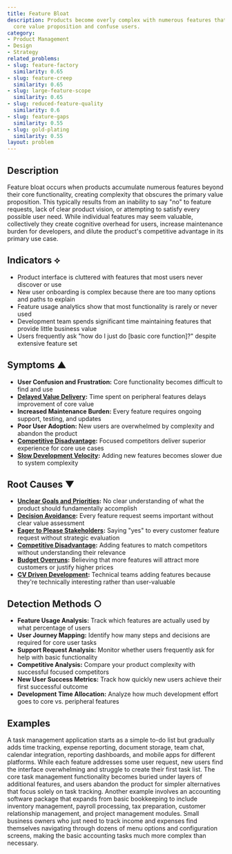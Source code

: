 ```yaml
---
title: Feature Bloat
description: Products become overly complex with numerous features that dilute the
  core value proposition and confuse users.
category:
- Product Management
- Design
- Strategy
related_problems:
- slug: feature-factory
  similarity: 0.65
- slug: feature-creep
  similarity: 0.65
- slug: large-feature-scope
  similarity: 0.65
- slug: reduced-feature-quality
  similarity: 0.6
- slug: feature-gaps
  similarity: 0.55
- slug: gold-plating
  similarity: 0.55
layout: problem
---
```


## Description

Feature bloat occurs when products accumulate numerous features beyond their core functionality, creating complexity that obscures the primary value proposition. This typically results from an inability to say "no" to feature requests, lack of clear product vision, or attempting to satisfy every possible user need. While individual features may seem valuable, collectively they create cognitive overhead for users, increase maintenance burden for developers, and dilute the product's competitive advantage in its primary use case.

## Indicators ⟡

- Product interface is cluttered with features that most users never discover or use
- New user onboarding is complex because there are too many options and paths to explain
- Feature usage analytics show that most functionality is rarely or never used
- Development team spends significant time maintaining features that provide little business value
- Users frequently ask "how do I just do [basic core function]?" despite extensive feature set

## Symptoms ▲

- **User Confusion and Frustration:** Core functionality becomes difficult to find and use
- **[Delayed Value Delivery](delayed-value-delivery.md):** Time spent on peripheral features delays improvement of core value
- **Increased Maintenance Burden:** Every feature requires ongoing support, testing, and updates
- **Poor User Adoption:** New users are overwhelmed by complexity and abandon the product
- **[Competitive Disadvantage](competitive-disadvantage.md):** Focused competitors deliver superior experience for core use cases
- **[Slow Development Velocity](slow-development-velocity.md):** Adding new features becomes slower due to system complexity

## Root Causes ▼

- **[Unclear Goals and Priorities](unclear-goals-and-priorities.md):** No clear understanding of what the product should fundamentally accomplish
- **[Decision Avoidance](decision-avoidance.md):** Every feature request seems important without clear value assessment
- **[Eager to Please Stakeholders](eager-to-please-stakeholders.md):** Saying "yes" to every customer feature request without strategic evaluation
- **[Competitive Disadvantage](competitive-disadvantage.md):** Adding features to match competitors without understanding their relevance
- **[Budget Overruns](budget-overruns.md):** Believing that more features will attract more customers or justify higher prices
- **[CV Driven Development](cv-driven-development.md):** Technical teams adding features because they're technically interesting rather than user-valuable

## Detection Methods ○

- **Feature Usage Analysis:** Track which features are actually used by what percentage of users
- **User Journey Mapping:** Identify how many steps and decisions are required for core user tasks
- **Support Request Analysis:** Monitor whether users frequently ask for help with basic functionality
- **Competitive Analysis:** Compare your product complexity with successful focused competitors
- **New User Success Metrics:** Track how quickly new users achieve their first successful outcome
- **Development Time Allocation:** Analyze how much development effort goes to core vs. peripheral features

## Examples

A task management application starts as a simple to-do list but gradually adds time tracking, expense reporting, document storage, team chat, calendar integration, reporting dashboards, and mobile apps for different platforms. While each feature addresses some user request, new users find the interface overwhelming and struggle to create their first task list. The core task management functionality becomes buried under layers of additional features, and users abandon the product for simpler alternatives that focus solely on task tracking. Another example involves an accounting software package that expands from basic bookkeeping to include inventory management, payroll processing, tax preparation, customer relationship management, and project management modules. Small business owners who just need to track income and expenses find themselves navigating through dozens of menu options and configuration screens, making the basic accounting tasks much more complex than necessary.